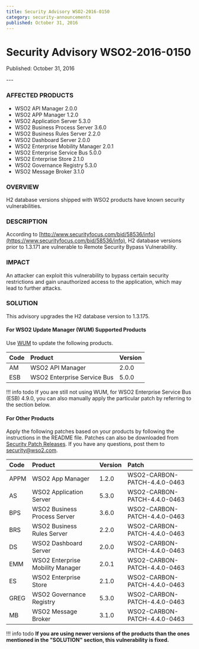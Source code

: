 ```yaml
---
title: Security Advisory WSO2-2016-0150
category: security-announcements
published: October 31, 2016
---
```


# Security Advisory WSO2-2016-0150

<p class="doc-info">Published: October 31, 2016</p>
---

### AFFECTED PRODUCTS
* WSO2 API Manager 2.0.0 
* WSO2 APP Manager 1.2.0 
* WSO2 Application Server 5.3.0 
* WSO2 Business Process Server 3.6.0 
* WSO2 Business Rules Server 2.2.0 
* WSO2 Dashboard Server 2.0.0 
* WSO2 Enterprise Mobility Manager 2.0.1
* WSO2 Enterprise Service Bus 5.0.0 
* WSO2 Enterprise Store 2.1.0 
* WSO2 Governance Registry 5.3.0 
* WSO2 Message Broker 3.1.0


### OVERVIEW
H2 database versions shipped with WSO2 products have known security vulnerabilities.


### DESCRIPTION
According to [http://www.securityfocus.com/bid/58536/info](https://www.securityfocus.com/bid/58536/info), H2 database versions prior to 1.3.171 are vulnerable to Remote Security Bypass Vulnerability.


### IMPACT
An attacker can exploit this vulnerability to bypass certain security restrictions and gain unauthorized access to the application, which may lead to further attacks. 


### SOLUTION
This advisory upgrades the H2 database version to 1.3.175.

#### For WSO2 Update Manager (WUM) Supported Products
Use [WUM](https://wso2.com/updates/wum/) to update the following products.


| **Code** | **Product** | **Version** |
| :--- | :------ | :------ |
| AM | WSO2 API Manager | 2.0.0 |
| ESB | WSO2 Enterprise Service Bus | 5.0.0 |


!!! info todo
    If you are still not using WUM, for WSO2 Enterprise Service Bus (ESB) 4.9.0, you can also manually apply the particular patch by referring to the section below.

#### For Other Products
Apply the following patches based on your products by following the instructions in the README file. Patches can also be downloaded from [Security Patch Releases](https://wso2.com/security-patch-releases/). If you have any questions, post them to <security@wso2.com>.


| **Code** | **Product** | **Version** | **Patch** |
| :--- | :------ | :------ | :---- |
| APPM | WSO2 App Manager | 1.2.0 | WSO2-CARBON-PATCH-4.4.0-0463 |
| AS | WSO2 Application Server | 5.3.0 | WSO2-CARBON-PATCH-4.4.0-0463 |
| BPS | WSO2 Business Process Server | 3.6.0 | WSO2-CARBON-PATCH-4.4.0-0463 |
| BRS | WSO2 Business Rules Server | 2.2.0 | WSO2-CARBON-PATCH-4.4.0-0463 |
| DS | WSO2 Dashboard Server | 2.0.0 | WSO2-CARBON-PATCH-4.4.0-0463 |
| EMM | WSO2 Enterprise Mobility Manager | 2.0.1 | WSO2-CARBON-PATCH-4.4.0-0463 |
| ES | WSO2 Enterprise Store | 2.1.0 | WSO2-CARBON-PATCH-4.4.0-0463 |
| GREG | WSO2 Governance Registry | 5.3.0 | WSO2-CARBON-PATCH-4.4.0-0463 |
| MB | WSO2 Message Broker | 3.1.0 | WSO2-CARBON-PATCH-4.4.0-0463 |


!!! info todo
    **If you are using newer versions of the products than the ones mentioned in the "SOLUTION" section, this vulnerability is fixed.**
